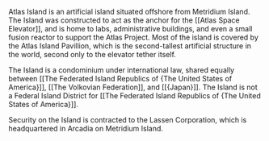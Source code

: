 Atlas Island is an artificial island situated offshore from Metridium Island. The Island was constructed to act as the anchor for the [[Atlas Space Elevator]], and is home to labs, administrative buildings, and even a small fusion reactor to support the Atlas Project. Most of the island is covered by the Atlas Island Pavillion, which is the second-tallest artificial structure in the world, second only to the elevator tether itself.

The Island is a condominium under international law, shared equally between [[The Federated Island Republics of {The United States of America}]], [[The Volkovian Federation]], and [[{Japan}]]. The Island is not a Federal Island District for [[The Federated Island Republics of {The United States of America}]].

Security on the Island is contracted to the Lassen Corporation, which is headquartered in Arcadia on Metridium Island.